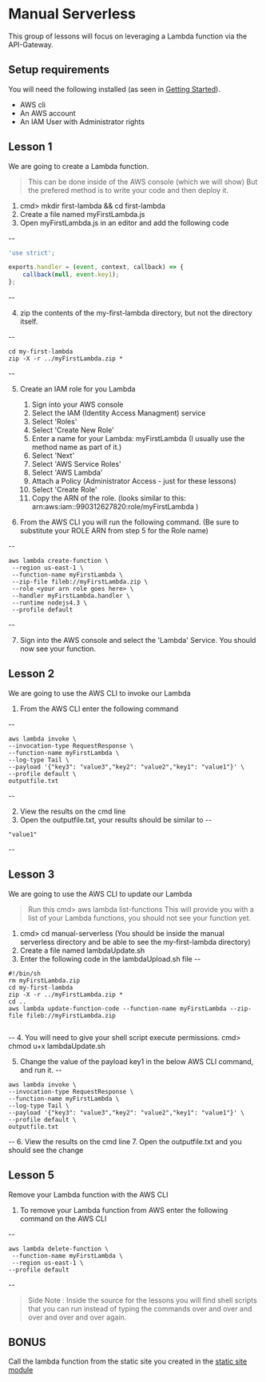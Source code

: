 # Manual Serverless
This group of lessons will focus on leveraging a Lambda function via the API-Gateway.





## Setup requirements
You will need the following installed (as seen in [Getting Started](../getting-started/README.md)).

* AWS cli
* An AWS account
* An IAM User with Administrator rights

## Lesson 1
We are going to create a Lambda function.

> This can be done inside of the AWS console (which we will show)
> But the prefered method is to write your code and then deploy it.

1. cmd> mkdir first-lambda && cd first-lambda
2. Create a file named myFirstLambda.js
3. Open myFirstLambda.js in an editor and add the following code

--
```javascript
'use strict';

exports.handler = (event, context, callback) => {
    callback(null, event.key1);
};

```
--

4. zip the contents of the my-first-lambda directory, but not the directory itself.  

--
```
cd my-first-lambda
zip -X -r ../myFirstLambda.zip *

```
--

5. Create an IAM role for you Lambda
    1. Sign into your AWS console
    2. Select the IAM (Identity Access Managment) service
    3. Select 'Roles'
    4. Select 'Create New Role'
    5. Enter a name for your Lambda: myFirstLambda  (I usually use the method name as part of it.)
    6. Select 'Next'
    7. Select 'AWS Service Roles'
    8. Select 'AWS Lambda'
    9. Attach a Policy (Administrator Access - just for these lessons)
    10. Select 'Create Role'
    11. Copy the ARN of the role. (looks similar to this: arn:aws:iam::990312627820:role/myFirstLambda )

6. From the AWS CLI you will run the following command. (Be sure to substitute your ROLE ARN from step 5 for the Role name)

--
```
aws lambda create-function \
 --region us-east-1 \
 --function-name myFirstLambda \
 --zip-file fileb://myFirstLambda.zip \
 --role <your arn role goes here> \
 --handler myFirstLambda.handler \
 --runtime nodejs4.3 \
 --profile default

```
--

7. Sign into the AWS console and select the 'Lambda' Service. You should now see your function.

## Lesson 2
We are going to use the AWS CLI to invoke our Lambda

1. From the AWS CLI enter the following command

--
```
aws lambda invoke \
--invocation-type RequestResponse \
--function-name myFirstLambda \
--log-type Tail \
--payload '{"key3": "value3","key2": "value2","key1": "value1"}' \
--profile default \
outputfile.txt
```
--

2. View the results on the cmd line
3. Open the outputfile.txt, your results should be similar to
--
```
"value1"
```
--
## Lesson 3
We are going to use the AWS CLI to update our Lambda

> Run this cmd> aws lambda list-functions
This will provide you with a list of your Lambda functions, you should not see your function yet.

1. cmd> cd manual-serverless   (You should be inside the manual serverless directory and be able to see the my-first-lambda directory)
2. Create a file named lambdaUpdate.sh
3. Enter the following code in the lambdaUpload.sh file
--
```
#!/bin/sh
rm myFirstLambda.zip
cd my-first-lambda
zip -X -r ../myFirstLambda.zip *
cd ..
aws lambda update-function-code --function-name myFirstLambda --zip-file fileb://myFirstLambda.zip


```
--
4. You will need to give your shell script execute permissions.  cmd> chmod u+x lambdaUpdate.sh

5. Change the value of the payload key1 in the below AWS CLI command, and run it.
--
```
aws lambda invoke \
--invocation-type RequestResponse \
--function-name myFirstLambda \
--log-type Tail \
--payload '{"key3": "value3","key2": "value2","key1": "value1"}' \
--profile default \
outputfile.txt
```
--
6. View the results on the cmd line
7. Open the outputfile.txt and you should see the change

## Lesson 5
Remove your Lambda function with the AWS CLI

1. To remove your Lambda function from AWS enter the following command on the AWS CLI

--
```
aws lambda delete-function \
 --function-name myFirstLambda \
 --region us-east-1 \
--profile default

```
--

> Side Note : Inside the source for the lessons you will find shell scripts that you can run instead of typing the commands over and over and over and over and over again.

## BONUS
Call the lambda function from the static site you created in the [static site module](../static-site-serverless/README.md)
